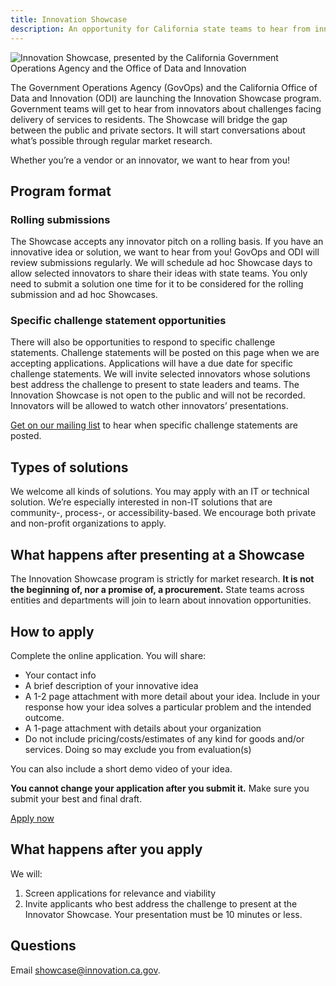 ```yaml
---
title: Innovation Showcase
description: An opportunity for California state teams to hear from innovators about challenges facing delivery of services to residents.
---
```


<img src="/img/innovation-showcase.png" alt="Innovation Showcase, presented by the California Government Operations Agency and the Office of Data and Innovation" />

<p class="text-lead">The Government Operations Agency (GovOps) and the California Office of Data and Innovation (ODI) are launching the Innovation Showcase program. Government teams will get to hear from innovators about challenges facing delivery of services to residents. The Showcase will bridge the gap between the public and private sectors. It will start conversations about what’s possible through regular market research.</p>

Whether you’re a vendor or an innovator, we want to hear from you!

## Program format

### Rolling submissions

The Showcase accepts any innovator pitch on a rolling basis. If you have an innovative idea or solution, we want to hear from you! GovOps and ODI will review submissions regularly. We will schedule ad hoc Showcase days to allow selected innovators to share their ideas with state teams. You only need to submit a solution one time for it to be considered for the rolling submission and ad hoc Showcases.

### Specific challenge statement opportunities

There will also be opportunities to respond to specific challenge statements. Challenge statements will be posted on this page when we are accepting applications. Applications will have a due date for specific challenge statements. We will invite selected innovators whose solutions best address the challenge to present to state leaders and teams. The Innovation Showcase is not open to the public and will not be recorded. Innovators will be allowed to watch other innovators’ presentations. 

<a href="https://mailchi.mp/f26824ae1ec5/innovation-showcase-interest-form" target="_blank">Get on our mailing list</a> to hear when specific challenge statements are posted.

## Types of solutions

We welcome all kinds of solutions. You may apply with an IT or technical solution. We’re especially interested in non-IT solutions that are community-, process-, or accessibility-based. We encourage both private and non-profit organizations to apply.

## What happens after presenting at a Showcase

The Innovation Showcase program is strictly for market research. **It is not the beginning of, nor a promise of, a procurement.** State teams across entities and departments will join to learn about innovation opportunities.

## How to apply

Complete the online application. You will share:

* Your contact info
* A brief description of your innovative idea
* A 1-2 page attachment with more detail about your idea. Include in your response how your idea solves a particular problem and the intended outcome.
* A 1-page attachment with details about your organization
* Do not include pricing/costs/estimates of any kind for goods and/or services. Doing so may exclude you from evaluation(s)

You can also include a short demo video of your idea.

**You cannot change your application after you submit it.** Make sure you submit your best and final draft.
<div id="isa-cta">
 <a class="btn-primary featured-btn external-link" href="https://airtable.com/appcy9MspSTfFx0xl/pagaEbNCkJbrQKMD1/form" target="_blank"><span>Apply now</span></a>

 ## What happens after you apply

We will:

1. Screen applications for relevance and viability
2. Invite applicants who best address the challenge to present at the Innovator Showcase. Your presentation must be 10 minutes or less.

## Questions

Email showcase@innovation.ca.gov.
